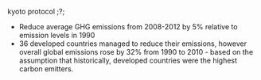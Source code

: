  kyoto protocol
 ;?;
- Reduce average GHG emissions from 2008-2012 by 5% relative to emission levels in 1990
- 36 developed countries managed to reduce their emissions, however overall global emissions rose by 32% from 1990 to 2010 - based on the assumption that historically, developed countries were the highest carbon emitters.
<!--SR:!2024-04-20,3,250--> 